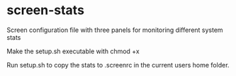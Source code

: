 # screen-stats
Screen configuration file with three panels for monitoring different system stats

Make the setup.sh executable with chmod +x

Run setup.sh to copy the stats to .screenrc in the current users home folder.
